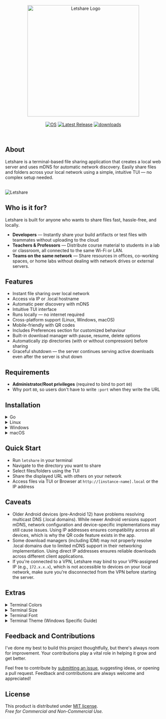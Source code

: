 <br><div align="center">
  <img width="360" src="https://github.com/user-attachments/assets/9c3e3a63-4066-4099-be76-b2fe3139dc2b" alt="Letshare Logo"/><br><br>
  <a href="https://github.com/MuhamedUsman/letshare/releases"><img src="https://img.shields.io/badge/OS-linux%2C%20windows%2C%20macOS-0078D4" alt="OS"></a>
  <a href="https://github.com/MuhamedUsman/letshare/releases"><img src="https://img.shields.io/github/v/release/MuhamedUsman/letshare" alt="Latest Release"></a>
  <a href="https://github.com/MuhamedUsman/letshare/releases"><img src="https://img.shields.io/github/downloads/MuhamedUsman/letshare/total" alt="downloads"></a>
</div><br>

## About
Letshare is a terminal-based file sharing application that creates a local web server and uses mDNS for automatic network discovery. Easily share files and folders across your local network using a simple, intuitive TUI — no complex setup needed.
<br><br>

![Letshare](https://github.com/user-attachments/assets/882766da-3bff-4e74-b511-6c2580c84daa)

## Who is it for?
Letshare is built for anyone who wants to share files fast, hassle-free, and locally.
- **Developers** — Instantly share your build artifacts or test files with teammates without uploading to the cloud
- **Teachers & Professors** — Distribute course material to students in a lab or classroom, all connected to the same Wi-Fi or LAN.
- **Teams on the same network** — Share resources in offices, co-working spaces, or home labs without dealing with network drives or external servers.

## Features
- Instant file sharing over local network
- Access via IP or .local hostname
- Automatic peer discovery with mDNS
- Intuitive TUI interface
- Runs locally — no internet required
- Cross-platform support (Linux, Windows, macOS)
- Mobile-friendly with QR codes
- Includes Preferences section for customized behaviour
- Built-in download manager with pause, resume, delete options
- Automatically zip directories (with or without compression) before sharing
- Graceful shutdown — the server continues serving active downloads even after the server is shut down

## Requirements
- **Administrator/Root privileges** (required to bind to port `80`)
- Why port `80`, so users don't have to write `:port` when they write the URL

## Installation
<details>
  <summary>Go</summary>

  ```go
  go install github.com/MuhamedUsman/letshare
  ```
</details>
<details>
  <summary>Linux</summary>
  
  ### Debian/Ubuntu (amd64)
  ```bash
  # Download the .deb file from releases
  wget https://github.com/MuhamedUsman/letshare/releases/latest/download/letshare_1.0.0_linux_amd64.deb
  # Install the package with automatic dependency resolution
  sudo apt install ./letshare_1.0.0_linux_amd64.deb
  ```
  
  ### Debian/Ubuntu (arm64)
  ```bash
  # Download the .deb file from releases
  wget https://github.com/MuhamedUsman/letshare/releases/latest/download/letshare_1.0.0_linux_arm64.deb
  # Install the package with automatic dependency resolution
  sudo apt install ./letshare_1.0.0_linux_arm64.deb
  ```
  
  ### Red Hat/Fedora/CentOS (amd64)
  ```bash
  # Download the .rpm file from releases
  wget https://github.com/MuhamedUsman/letshare/releases/latest/download/letshare_1.0.0_linux_amd64.rpm
  # Install the package with automatic dependency resolution
  sudo dnf install letshare_1.0.0_linux_amd64.rpm  # Fedora/RHEL 8+
  # or
  sudo yum install letshare_1.0.0_linux_amd64.rpm  # CentOS/RHEL 7
  ```
  
  ### Red Hat/Fedora/CentOS (arm64)
  ```bash
  # Download the .rpm file from releases
  wget https://github.com/MuhamedUsman/letshare/releases/latest/download/letshare_1.0.0_linux_arm64.rpm
  # Install the package with automatic dependency resolution
  sudo dnf install letshare_1.0.0_linux_arm64.rpm  # Fedora/RHEL 8+
  # or
  sudo yum install letshare_1.0.0_linux_arm64.rpm  # CentOS/RHEL 7
  ```
  
  ### Alpine Linux (amd64)
  ```bash
  # Download the .apk file from releases
  wget https://github.com/MuhamedUsman/letshare/releases/latest/download/letshare_1.0.0_linux_amd64.apk
  # Install dependencies first, then the package
  sudo apk add avahi avahi-tools
  sudo apk add --allow-untrusted letshare_1.0.0_linux_amd64.apk
  ```
  
  ### Alpine Linux (arm64)
  ```bash
  # Download the .apk file from releases
  wget https://github.com/MuhamedUsman/letshare/releases/latest/download/letshare_1.0.0_linux_arm64.apk
  # Install dependencies first, then the package
  sudo apk add avahi avahi-tools
  sudo apk add --allow-untrusted letshare_1.0.0_linux_arm64.apk
  ```
  
  ### Arch Linux (amd64)
  ```bash
  # Download the package from releases
  wget https://github.com/MuhamedUsman/letshare/releases/latest/download/letshare_1.0.0_linux_amd64.pkg.tar.zst
  # Install the package with automatic dependency resolution
  sudo pacman -U letshare_1.0.0_linux_amd64.pkg.tar.zst
  ```
  
  ### Arch Linux (arm64)
  ```bash
  # Download the package from releases
  wget https://github.com/MuhamedUsman/letshare/releases/latest/download/letshare_1.0.0_linux_arm64.pkg.tar.zst
  # Install the package with automatic dependency resolution
  sudo pacman -U letshare_1.0.0_linux_arm64.pkg.tar.zst
  ```

  ### Manual Binary Installation (All Distributions)
  If you prefer not to use package managers or encounter dependency issues:
  ```bash
  # Install mDNS dependencies manually based on your distribution:
  
  # Debian/Ubuntu:
  sudo apt update && sudo apt install avahi-daemon avahi-utils
  
  # Red Hat/Fedora/CentOS:
  sudo dnf install avahi avahi-tools  # or use yum on older systems
  
  # Alpine:
  sudo apk add avahi avahi-tools
  
  # Arch:
  sudo pacman -S avahi
  
  # Then download and install the binary:
  wget https://github.com/MuhamedUsman/letshare/releases/latest/download/letshare_Linux_x86_64.tar.gz
  tar -xzf letshare_Linux_x86_64.tar.gz
  sudo mv Letshare /usr/local/bin/
  sudo chmod +x /usr/local/bin/letshare
  ```
</details>

<details>
  <summary>Windows</summary><br>
  
  ```powershell
  winget install MuhamedUsman.Letshare
  ```
</details>

<details>
  <summary>macOS</summary><br>

  ```bash
  # Add the tap (only needed once)
  brew tap MuhamedUsman/homebrew-letshare

  # Install Letshare
  brew install --cask letshare
  ```
</details>

## Quick Start
- Run `letshare` in your terminal
- Navigate to the directory you want to share
- Select files/folders using the TUI
- Share the displayed URL with others on your network
- Access files via TUI or Browser at `http://[instance-name].local` or the IP address

## Caveats
- Older Android devices (pre-Android 12) have problems resolving multicast DNS (.local domains). 
  While newer Android versions support mDNS, network configuration and device-specific implementations 
  may still cause issues. Using IP addresses ensures compatibility across all devices, which is why 
  the QR code feature exists in the app.
- Some download managers (including IDM) may not properly resolve .local domains due to 
  limited mDNS support in their networking implementation. Using direct IP addresses 
  ensures reliable downloads across different client applications.
- If you're connected to a VPN, Letshare may bind to your VPN-assigned IP (e.g., `172.x.x.x`),
  which is not accessible to devices on your local network,
  make sure you're disconnected from the VPN before starting the server.

## Extras
<details>
  <summary>Terminal Colors</summary>
  For Linux and macOS users if you're not seeing true colors;<br><br>

  ```bash
  echo 'export COLORTERM=truecolor' >> ~/.profile
  ```
  Then restart your terminal.
</details>
<details>
  <summary>Terminal Size</summary>
  
  - Coloumns: `145`
  - Rows: `35`
</details>

<details>
  <summary>Terminal Font</summary>
  
- Download and Install all the fonts from [Recursive.zip](https://github.com/ryanoasis/nerd-fonts/tree/master/patched-fonts/Recursive#option-1-download-already-patched-font)
- Set the terminal font face to `RecMonoCasual Nerd Font Propo` and font size to `10`
</details>

<details>
  <summary>Terminal Theme (Windows Specific Guide)</summary>
  
- Enable Acrylic Material and set the opacity to 85%
- Add this your windows terminal app `settings.json` file, in the `schemes` array
```json
{
  "background": "#272822",
  "black": "#3E3D32",
  "blue": "#03395C",
  "brightBlack": "#272822",
  "brightBlue": "#66D9EF",
  "brightCyan": "#66D9EF",
  "brightGreen": "#A6E22E",
  "brightPurple": "#AE81FF",
  "brightRed": "#F92672",
  "brightWhite": "#F8F8F2",
  "brightYellow": "#FD971F",
  "cursorColor": "#FFFFFF",
  "cyan": "#66D9EF",
  "foreground": "#F8F8F2",
  "green": "#A6E22E",
  "name": "Monokai",
  "purple": "#AE81FF",
  "red": "#F92672",
  "selectionBackground": "#FFFFFF",
  "white": "#F8F8F2",
  "yellow": "#FFE792"
}
```
</details>

## Feedback and Contributions
I've done my best to build this project thoughtfully, but there's always room for improvement. Your contributions play a vital role in helping it grow and get better.

Feel free to contribute by [submitting an issue](https://github.com/MuhamedUsman/letshare/issues/new), suggesting ideas, or opening a pull request.
Feedback and contributions are always welcome and appreciated!

## License
This product is distributed under [MIT license](https://github.com/MuhamedUsman/letshare/blob/main/LICENSE).<br>
_Free for Commercial and Non-Commercial Use._
